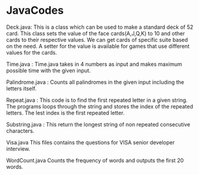 # JavaCodes
Deck.java:
  This is a class which can be used to make a standard deck of 52 card. This class sets the value of the face cards(A,J,Q,K) to 10 and other cards to their respective values. We can get cards of specific suite based on the need. A setter for the value is available for games that use different values for the cards. 
  
Time.java :
    Time.java takes in 4 numbers as input and makes maximum possible time with the given input.

Palindrome.java :
    Counts all palindromes in the given input including the letters itself.
    
Repeat.java :
  This code is to find the first repeated letter in a given string. The programs loops through the string  and  stores the index of the     repeated letters. The lest index is the first repeated letter.
  
Substring.java :
    This return the longest string of non repeated consecutive characters.

Visa.java
    This files contains the questions for VISA senior developer interview.

WordCount.java
     Counts the frequency of words and outputs the first 20 words.
